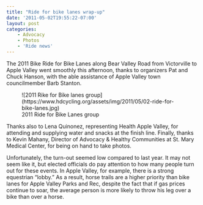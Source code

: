 ```yaml
---
title: "Ride for bike lanes wrap-up"
date: '2011-05-02T19:55:22-07:00'
layout: post
categories:
    - Advocacy
    - Photos
    - 'Ride news'
---
```


The 2011 Bike Ride for Bike Lanes along Bear Valley Road from Victorville to Apple Valley went smoothly this afternoon, thanks to organizers Pat and Chuck Hanson, with the able assistance of Apple Valley town councilmember Barb Stanton.

<figure>![2011 Rike for Bike lanes group](https://www.hdcycling.org/assets/img/2011/05/02-ride-for-bike-lanes.jpg)<figcaption>2011 Ride for Bike Lanes group</figcaption></figure>Thanks also to Lena Quinonez, representing Health Apple Valley, for attending and supplying water and snacks at the finish line. Finally, thanks to Kevin Mahany, Director of Advocacy &amp; Healthy Communities at St. Mary Medical Center, for being on hand to take photos.

Unfortunately, the turn-out seemed low compared to last year. It may not seem like it, but elected officials do pay attention to how many people turn out for these events. In Apple Valley, for example, there is a strong equestrian “lobby.” As a result, horse trails are a higher priority than bike lanes for Apple Valley Parks and Rec, despite the fact that if gas prices continue to soar, the average person is more likely to throw his leg over a bike than over a horse.